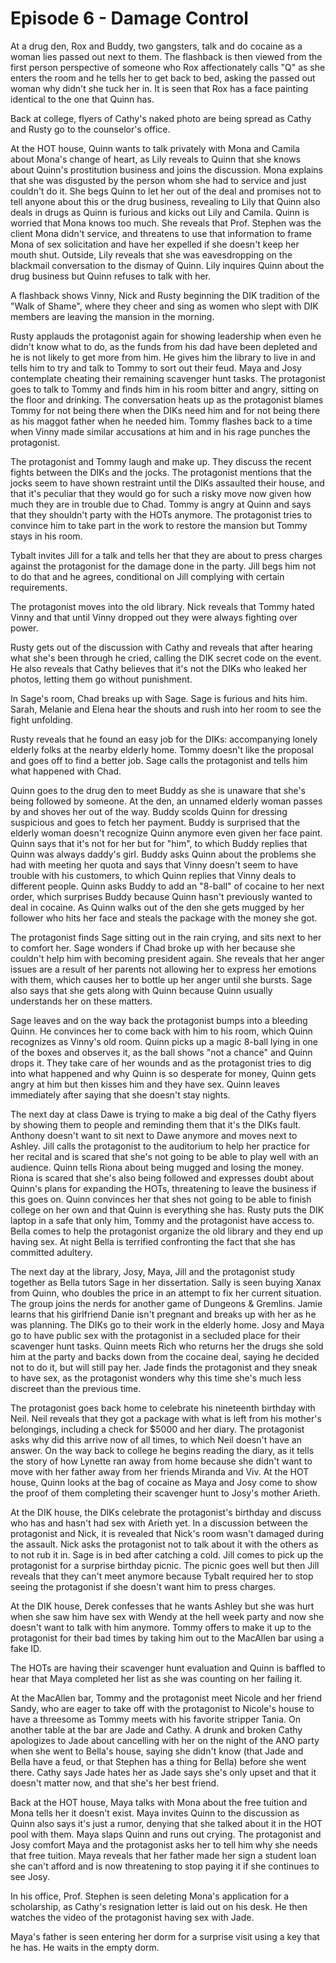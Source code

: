 # Episode 6 - Damage Control

At a drug den, Rox and Buddy, two gangsters, talk and do cocaine as a woman lies passed out next to them. The flashback is then viewed from the first person perspective of someone who Rox affectionately calls "Q" as she enters the room and he tells her to get back to bed, asking the passed out woman why didn't she tuck her in. It is seen that Rox has a face painting identical to the one that Quinn has.

Back at college, flyers of Cathy's naked photo are being spread as Cathy and Rusty go to the counselor's office.

At the HOT house, Quinn wants to talk privately with Mona and Camila about Mona's change of heart, as Lily reveals to Quinn that she knows about Quinn's prostitution business and joins the discussion. Mona explains that she was disgusted by the person whom she had to service and just couldn't do it. She begs Quinn to let her out of the deal and promises not to tell anyone about this or the drug business, revealing to Lily that Quinn also deals in drugs as Quinn is furious and kicks out Lily and Camila. Quinn is worried that Mona knows too much. She reveals that Prof. Stephen was the client Mona didn't service, and threatens to use that information to frame Mona of sex solicitation and have her expelled if she doesn't keep her mouth shut. Outside, Lily reveals that she was eavesdropping on the blackmail conversation to the dismay of Quinn. Lily inquires Quinn about the drug business but Quinn refuses to talk with her.

A flashback shows Vinny, Nick and Rusty beginning the DIK tradition of the "Walk of Shame", where they cheer and sing as women who slept with DIK members are leaving the mansion in the morning.

Rusty applauds the protagonist again for showing leadership when even he didn't know what to do, as the funds from his dad have been depleted and he is not likely to get more from him. He gives him the library to live in and tells him to try and talk to Tommy to sort out their feud. Maya and Josy contemplate cheating their remaining scavenger hunt tasks. The protagonist goes to talk to Tommy and finds him in his room bitter and angry, sitting on the floor and drinking. The conversation heats up as the protagonist blames Tommy for not being there when the DIKs need him and for not being there as his maggot father when he needed him. Tommy flashes back to a time when Vinny made similar accusations at him and in his rage punches the protagonist.

The protagonist and Tommy laugh and make up. They discuss the recent fights between the DIKs and the jocks. The protagonist mentions that the jocks seem to have shown restraint until the DIKs assaulted their house, and that it's peculiar that they would go for such a risky move now given how much they are in trouble due to Chad. Tommy is angry at Quinn and says that they shouldn't party with the HOTs anymore. The protagonist tries to convince him to take part in the work to restore the mansion but Tommy stays in his room.

Tybalt invites Jill for a talk and tells her that they are about to press charges against the protagonist for the damage done in the party. Jill begs him not to do that and he agrees, conditional on Jill complying with certain requirements.

The protagonist moves into the old library. Nick reveals that Tommy hated Vinny and that until Vinny dropped out they were always fighting over power.

Rusty gets out of the discussion with Cathy and reveals that after hearing what she's been through he cried, calling the DIK secret code on the event. He also reveals that Cathy believes that it's not the DIKs who leaked her photos, letting them go without punishment.

In Sage's room, Chad breaks up with Sage. Sage is furious and hits him. Sarah, Melanie and Elena hear the shouts and rush into her room to see the fight unfolding.

Rusty reveals that he found an easy job for the DIKs: accompanying lonely elderly folks at the nearby elderly home. Tommy doesn't like the proposal and goes off to find a better job. Sage calls the protagonist and tells him what happened with Chad.

Quinn goes to the drug den to meet Buddy as she is unaware that she's being followed by someone. At the den, an unnamed elderly woman passes by and shoves her out of the way. Buddy scolds Quinn for dressing suspicious and goes to fetch her payment. Buddy is surprised that the elderly woman doesn't recognize Quinn anymore even given her face paint. Quinn says that it's not for her but for "him", to which Buddy replies that Quinn was always daddy's girl. Buddy asks Quinn about the problems she had with meeting her quota and says that Vinny doesn't seem to have trouble with his customers, to which Quinn replies that Vinny deals to different people. Quinn asks Buddy to add an "8-ball" of cocaine to her next order, which surprises Buddy because Quinn hasn't previously wanted to deal in cocaine. As Quinn walks out of the den she gets mugged by her follower who hits her face and steals the package with the money she got.

The protagonist finds Sage sitting out in the rain crying, and sits next to her to comfort her. Sage wonders if Chad broke up with her because she couldn't help him with becoming president again. She reveals that her anger issues are a result of her parents not allowing her to express her emotions with them, which causes her to bottle up her anger until she bursts. Sage also says that she gets along with Quinn because Quinn usually understands her on these matters.

Sage leaves and on the way back the protagonist bumps into a bleeding Quinn. He convinces her to come back with him to his room, which Quinn recognizes as Vinny's old room. Quinn picks up a magic 8-ball lying in one of the boxes and observes it, as the ball shows "not a chance" and Quinn drops it. They take care of her wounds and as the protagonist tries to dig into what happened and why Quinn is so desperate for money, Quinn gets angry at him but then kisses him and they have sex. Quinn leaves immediately after saying that she doesn't stay nights.

The next day at class Dawe is trying to make a big deal of the Cathy flyers by showing them to people and reminding them that it's the DIKs fault. Anthony doesn't want to sit next to Dawe anymore and moves next to Ashley. Jill calls the protagonist to the auditorium to help her practice for her recital and is scared that she's not going to be able to play well with an audience. Quinn tells Riona about being mugged and losing the money. Riona is scared that she's also being followed and expresses doubt about Quinn's plans for expanding the HOTs, threatening to leave the business if this goes on. Quinn convinces her that shes not going to be able to finish college on her own and that Quinn is everything she has. Rusty puts the DIK laptop in a safe that only him, Tommy and the protagonist have access to. Bella comes to help the protagonist organize the old library and they end up having sex. At night Bella is terrified confronting the fact that she has committed adultery.

The next day at the library, Josy, Maya, Jill and the protagonist study together as Bella tutors Sage in her dissertation. Sally is seen buying Xanax from Quinn, who doubles the price in an attempt to fix her current situation. The group joins the nerds for another game of Dungeons & Gremlins. Jamie learns that his girlfriend Danie isn't pregnant and breaks up with her as he was planning. The DIKs go to their work in the elderly home. Josy and Maya go to have public sex with the protagonist in a secluded place for their scavenger hunt tasks. Quinn meets Rich who returns her the drugs she sold him at the party and backs down from the cocaine deal, saying he decided not to do it, but will still pay her. Jade finds the protagonist and they sneak to have sex, as the protagonist wonders why this time she's much less discreet than the previous time.

The protagonist goes back home to celebrate his nineteenth birthday with Neil. Neil reveals that they got a package with what is left from his mother's belongings, including a check for $5000 and her diary. The protagonist asks why did this arrive now of all times, to which Neil doesn't have an answer. On the way back to college he begins reading the diary, as it tells the story of how Lynette ran away from home because she didn't want to move with her father away from her friends Miranda and Viv. At the HOT house, Quinn looks at the bag of cocaine as Maya and Josy come to show the proof of them completing their scavenger hunt to Josy's mother Arieth.

At the DIK house, the DIKs celebrate the protagonist's birthday and discuss who has and hasn't had sex with Arieth yet. In a discussion between the protagonist and Nick, it is revealed that Nick's room wasn't damaged during the assault. Nick asks the protagonist not to talk about it with the others as to not rub it in. Sage is in bed after catching a cold. Jill comes to pick up the protagonist for a surprise birthday picnic. The picnic goes well but then Jill reveals that they can't meet anymore because Tybalt required her to stop seeing the protagonist if she doesn't want him to press charges.

At the DIK house, Derek confesses that he wants Ashley but she was hurt when she saw him have sex with Wendy at the hell week party and now she doesn't want to talk with him anymore. Tommy offers to make it up to the protagonist for their bad times by taking him out to the MacAllen bar using a fake ID.

The HOTs are having their scavenger hunt evaluation and Quinn is baffled to hear that Maya completed her list as she was counting on her failing it.

At the MacAllen bar, Tommy and the protagonist meet Nicole and her friend Sandy, who are eager to take off with the protagonist to Nicole's house to have a threesome as Tommy meets with his favorite stripper Tania. On another table at the bar are Jade and Cathy. A drunk and broken Cathy apologizes to Jade about cancelling with her on the night of the ANO party when she went to Bella's house, saying she didn't know (that Jade and Bella have a feud, or that Stephen has a thing for Bella) before she went there. Cathy says Jade hates her as Jade says she's only upset and that it doesn't matter now, and that she's her best friend.

Back at the HOT house, Maya talks with Mona about the free tuition and Mona tells her it doesn't exist. Maya invites Quinn to the discussion as Quinn also says it's just a rumor, denying that she talked about it in the HOT pool with them. Maya slaps Quinn and runs out crying. The protagonist and Josy comfort Maya and the protagonist asks her to tell him why she needs that free tuition. Maya reveals that her father made her sign a student loan she can't afford and is now threatening to stop paying it if she continues to see Josy.

In his office, Prof. Stephen is seen deleting Mona's application for a scholarship, as Cathy's resignation letter is laid out on his desk. He then watches the video of the protagonist having sex with Jade.

Maya's father is seen entering her dorm for a surprise visit using a key that he has. He waits in the empty dorm.
